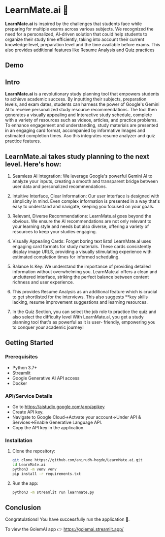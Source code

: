 # LearnMate.ai 🤖

**LearnMate.ai** is inspired by the challenges that students face while preparing for multiple exams across various subjects.
We recognized the need for a personalized, AI-driven solution that could help students to organize their study time efficiently,
taking into account their current knowledge level, preparation level and the time available before exams.
This also provides additional features like Resume Analysis and Quiz practices

## Demo


## Intro
**LearnMate.ai** is a revolutionary study planning tool that empowers students to achieve academic success. By inputting their subjects,
preparation levels, and exam dates, students can harness the power of Google's Gemini Al to receive personalized study resource
recommendations. The tool then generates a visually appealing and Interactive study schedule, complete with a variety of resources such
as videos, articles, and practice problems. To enhance engagement and understanding, study materials are presented in an engaging card format,
accompanied by informative Images and estimated completion times. Aso this integrates resume analyzer and quiz practice features.

## LearnMate.ai takes study planning to the next level. Here's how:
1) Seamless Al Integration: We leverage Google's powerful Gemini Al to analyze
   your inputs, creating a smooth and transparent bridge between user data and
	 personalized recommendations.

2) Intuitive Interface, Clear Information: Our user interface is designed with
   simplicity in mind. Even complex information is presented in a way that's easy
	 to understand and navigate, keeping you focused on your goals.

3) Relevant, Diverse Recommendations: LearnMate.al goes beyond the obvious.
	 We ensure the Al recommendations are not only relevant to your learning style
   and needs but also diverse, offering a variety of resources to keep your studies engaging.

4) Visually Appealing Cards: Forget boring text lists! LearnMate.al uses engaging card formats
   for study materials. These cards consistently display image URLS, providing a visually stimulating
   experience with estimated completion times for informed scheduling.

5) Balance Is Key: We understand the importance of providing detailed information without overwhelming you.
   LearnMate.al offers a clean and uncluttered interface, striking the perfect balance between content richness
   and user experience.
			
6) This provides Resume Analysis as an additional feature which is crucial to get
   shortlisted for the interviews. This also suggests **key skills lacking, resume
   improvement suggestions and learning resources.
			
7) In the Quiz Section, you can select the job role to practice the quiz and also select the difficulty level
	 With LearnMate.al, you get a study planning tool that's as powerful as it is user- friendly, empowering you to
   conquer your academic journey!


## Getting Started
### Prerequisites
- Python 3.7+
- Streamlit
- Google Generative AI API access
- Docker
### API/Service Details
- Go to https://aistudio.google.com/app/apikey
- Create API key.
- Navigate to Google Cloud->Actvate your account->Under API & Services->Enable Generative Language API.
- Copy the API key in the application.


### Installation
1. Clone the repository:
   ```bash
   git clone https://github.com/anirudh-hegde/LearnMate.ai.git
   cd LearnMate.ai
   python3 -m venv venv
   pip install -r requirements.txt
2. Run the app:
   ```bash
   python3 -m streamlit run learnmate.py


## Conclusion
Congratulations! You have successfully run the application 🚀️.

To view the GolemAI app 👉 https://golemai.streamlit.app/

